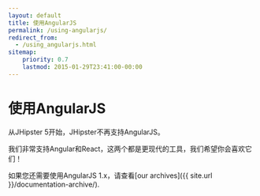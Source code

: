 ```yaml
---
layout: default
title: 使用AngularJS
permalink: /using-angularjs/
redirect_from:
  - /using_angularjs.html
sitemap:
    priority: 0.7
    lastmod: 2015-01-29T23:41:00-00:00
---
```


# <i class="fa fa-html5"></i> 使用AngularJS

从JHipster 5开始，JHipster不再支持AngularJS。

我们非常支持Angular和React，这两个都是更现代的工具，我们希望你会喜欢它们！

如果您还需要使用AngularJS 1.x，请查看[our archives]({{ site.url }}/documentation-archive/).
